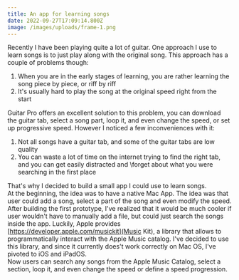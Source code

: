 ```yaml
---
title: An app for learning songs
date: 2022-09-27T17:09:14.800Z
image: /images/uploads/frame-1.png
---
```

R﻿ecently I have been playing quite a lot of guitar. One approach I use to learn songs is to just play along with the original song.
This approach has a couple of problems though:

1. When you are in the early stages of learning, you are rather learning the song piece by piece, or riff by riff
2. I﻿t's usually hard to play the song at the original speed right from the start

G﻿uitar Pro offers an excellent solution to this problem, you can download the guitar tab, select a song part, loop it, and even change the speed, or set up progressive speed. However I noticed a few inconveniences with it:

1. N﻿ot all songs have a guitar tab, and some of the guitar tabs are low quality
2. Y﻿ou can waste a lot of time on the internet trying to find the right tab, and you can get easily distracted and \forget about what you were searching in the first place

That's why I decided to build a small app I could use to learn songs.\
A﻿t the beginning, the idea was to have a native Mac App. The idea was that user could add a song, select a part of the song and even modify the speed.\
After building the first prototype, I've realized that it would be much cooler if user wouldn't have to manually add a file, but could just search the songs inside the app. Luckily, Apple provides \[https://developer.apple.com/musickit](Music Kit), a library that allows to programmatically interact with the Apple Music catalog. I've decided to use this library, and since it currently does't work correctly on Mac OS, I've pivoted to iOS and iPadOS.\
N﻿ow users can search any songs from the Apple Music Catalog, select a section, loop it, and even change the speed or define a speed progression.

